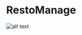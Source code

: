 # RestoManage
![alt text](https://github.com/sanaa-ennaji/DOMJavascript/blob/main/UseCaseDlrm.png?raw=true) 
